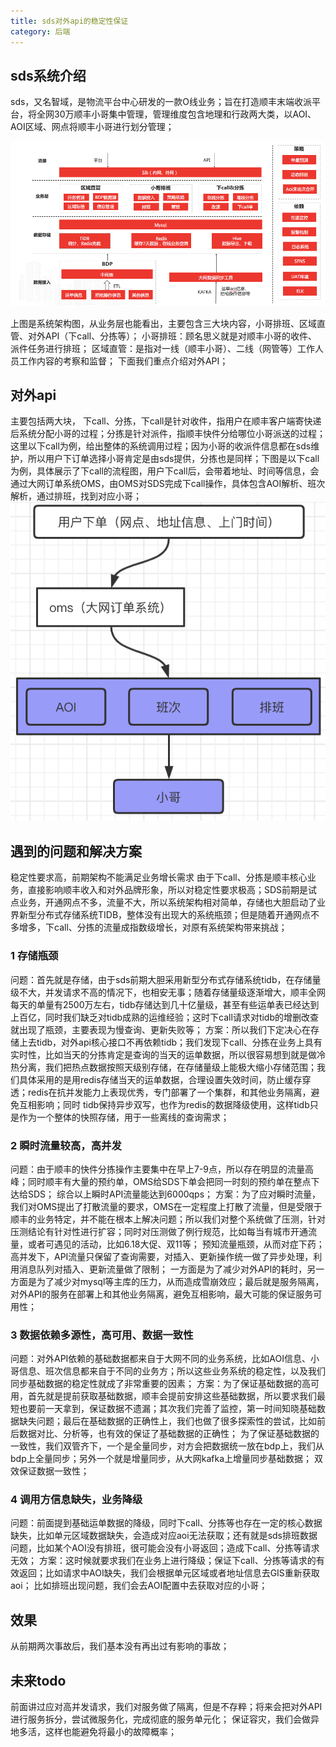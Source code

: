 ```yaml
---
title: sds对外api的稳定性保证
category: 后端
---
```


## sds系统介绍
sds，又名智域，是物流平台中心研发的一款O线业务；旨在打造顺丰末端收派平台，将全网30万顺丰小哥集中管理，管理维度包含地理和行政两大类，以AOI、AOI区域、网点将顺丰小哥进行划分管理；

![](../../assets/后端/sds.png)

上图是系统架构图，从业务层也能看出，主要包含三大块内容，小哥排班、区域直管、对外API（下call、分拣等）；
小哥排班：顾名思义就是对顺丰小哥的收件、派件任务进行排班；
区域直管：是指对一线（顺丰小哥）、二线（网管等）工作人员工作内容的考察和监督；
下面我们重点介绍对外API；

## 对外api
主要包括两大块， 下call、分拣，下call是针对收件，指用户在顺丰客户端寄快递后系统分配小哥的过程；分拣是针对派件，指顺丰快件分给哪位小哥派送的过程；这里以下call为例，给出整体的系统调用过程；因为小哥的收派件信息都在sds维护，所以用户下订单选择小哥肯定是由sds提供，分拣也是同样；下图是以下call为例，具体展示了下call的流程图，用户下call后，会带着地址、时间等信息，会通过大网订单系统OMS，由OMS对SDS完成下call操作，具体包含AOI解析、班次解析，通过排班，找到对应小哥；
![](../../assets/后端/call.png)

## 遇到的问题和解决方案
稳定性要求高，前期架构不能满足业务增长需求
由于下call、分拣是顺丰核心业务，直接影响顺丰收入和对外品牌形象，所以对稳定性要求极高；SDS前期是试点业务，开通网点不多，流量不大，所以系统架构相对简单，存储也大胆启动了业界新型分布式存储系统TIDB，整体没有出现大的系统瓶颈；但是随着开通网点不多增多，下call、分拣的流量成指数级增长，对原有系统架构带来挑战；

### 1 存储瓶颈
问题：首先就是存储，由于sds前期大胆采用新型分布式存储系统tidb，在存储量级不大，并发请求不高的情况下，也相安无事；随着存储量级逐渐增大，顺丰全网每天的单量有2500万左右，tidb存储达到几十亿量级，甚至有些运单表已经达到上百亿，同时我们缺乏对tidb成熟的运维经验；这时下call请求对tidb的增删改查就出现了瓶颈，主要表现为慢查询、更新失败等；
方案：所以我们下定决心在存储上去tidb，对外api核心接口不再依赖tidb；我们发现下call、分拣在业务上具有实时性，比如当天的分拣肯定是查询的当天的运单数据，所以很容易想到就是做冷热分离，我们把热点数据按照天级别存储，在存储量级上能极大缩小存储范围；我们具体采用的是用redis存储当天的运单数据，合理设置失效时间，防止缓存穿透；redis在抗并发能力上表现优秀，专门部署了一个集群，和其他业务隔离，避免互相影响；同时 tidb保持异步双写，也作为redis的数据降级使用，这样tidb只是作为一个整体的快照存储，用于一些离线的查询需求；

### 2 瞬时流量较高，高并发
问题：由于顺丰的快件分拣操作主要集中在早上7-9点，所以存在明显的流量高峰；同时顺丰有大量的预约单，OMS给SDS下单会把同一时刻的预约单在整点下达给SDS； 综合以上瞬时API流量能达到6000qps；
方案：为了应对瞬时流量，我们对OMS提出了打散流量的要求，OMS在一定程度上打散了流量，但是受限于顺丰的业务特定，并不能在根本上解决问题；所以我们对整个系统做了压测，针对压测结论有针对性进行扩容；同时对压测做了例行规范，比如每当有城市开通流量，或者可遇见的活动，比如6.18大促、双11等； 预知流量瓶颈，从而对症下药；高并发下，API流量只保留了查询需要，对插入、更新操作统一做了异步处理，利用消息队列对插入、更新流量做了限制； 一方面是为了减少对外API的耗时，另一方面是为了减少对mysql等主库的压力，从而造成雪崩效应；最后就是服务隔离，对外API的服务在部署上和其他业务隔离，避免互相影响，最大可能的保证服务可用性；

### 3 数据依赖多源性，高可用、数据一致性
问题：对外API依赖的基础数据都来自于大网不同的业务系统，比如AOI信息、小哥信息、班次信息都来自于不同的业务方；所以这些业务系统的稳定性，以及我们同步基础数据的稳定性就成了非常重要的因素；
方案：为了保证基础数据的高可用，首先就是提前获取基础数据，顺丰会提前安排这些基础数据，所以要求我们最短也要前一天拿到，保证数据不遗漏；其次我们完善了监控，第一时间知晓基础数据缺失问题；最后在基础数据的正确性上，我们也做了很多探索性的尝试，比如前后数据对比、分析等，也有效的保证了基础数据的正确性；
为了保证基础数据的一致性，我们双管齐下，一个是全量同步，对方会把数据统一放在bdp上，我们从bdp上全量同步；另外一个就是增量同步，从大网kafka上增量同步基础数据； 双效保证数据一致性；

### 4 调用方信息缺失，业务降级
问题：前面提到基础运单数据的降级，同时下call、分拣等也存在一定的核心数据缺失，比如单元区域数据缺失，会造成对应aoi无法获取；还有就是sds排班数据问题，比如某个AOI没有排班，很可能会没有小哥返回；造成下call、分拣等请求无效；
方案：这时候就要求我们在业务上进行降级；保证下call、分拣等请求的有效返回；比如请求中AOI缺失，我们会根据单元区域或者地址信息去GIS重新获取aoi； 比如排班出现问题，我们会去AOI配置中去获取对应的小哥；

## 效果
从前期两次事故后，我们基本没有再出过有影响的事故；

## 未来todo
前面讲过应对高并发请求，我们对服务做了隔离，但是不存粹；将来会把对外API进行服务拆分，尝试微服务化，完成彻底的服务单元化；
保证容灾，我们会做异地多活，这样也能避免将最小的故障概率；
